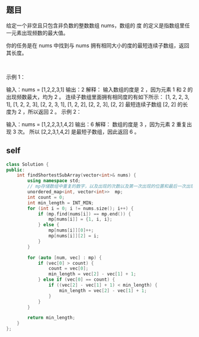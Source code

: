 ## 题目
给定一个非空且只包含非负数的整数数组 nums，数组的 度 的定义是指数组里任一元素出现频数的最大值。

你的任务是在 nums 中找到与 nums 拥有相同大小的度的最短连续子数组，返回其长度。

 

示例 1：

输入：nums = [1,2,2,3,1]
输出：2
解释：
输入数组的度是 2 ，因为元素 1 和 2 的出现频数最大，均为 2 。
连续子数组里面拥有相同度的有如下所示：
[1, 2, 2, 3, 1], [1, 2, 2, 3], [2, 2, 3, 1], [1, 2, 2], [2, 2, 3], [2, 2]
最短连续子数组 [2, 2] 的长度为 2 ，所以返回 2 。
示例 2：

输入：nums = [1,2,2,3,1,4,2]
输出：6
解释：
数组的度是 3 ，因为元素 2 重复出现 3 次。
所以 [2,2,3,1,4,2] 是最短子数组，因此返回 6 。

## self
```c++
class Solution {
public:
    int findShortestSubArray(vector<int>& nums) {
        using namespace std;
        // mp存储数组中重复的数字，以及出现的次数以及第一次出现的位置和最后一次出现的位置
        unordered_map<int, vector<int>>  mp;
        int count = 0;
        int min_length = INT_MIN;
        for (int i = 0; i != nums.size(); i++) {
            if (mp.find(nums[i]) == mp.end()) {
                mp[nums[i]] = {1, i, i};
            } else {
                mp[nums[i]][0]++;
                mp[nums[i]][2] = i;
            }
        }

        for (auto [num, vec] : mp) {
            if (vec[0] > count) {
                count = vec[0];
                min_length = vec[2] - vec[1] + 1;
            } else if (vec[0] == count) {
                if ((vec[2] - vec[1] + 1) < min_length) {
                    min_length = vec[2] - vec[1] + 1;
                }
            }
        }

        return min_length;
    }
};
```